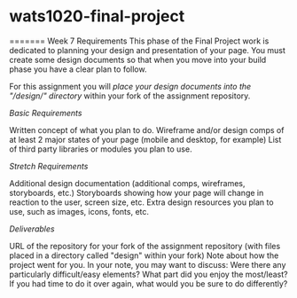 # wats1020-final-project
=======
Week 7 Requirements
This phase of the Final Project work is dedicated to planning your design and presentation of your page. You must create some design documents so that when you move into your build phase you have a clear plan to follow.

For this assignment you will _place your design documents into the "/design/" directory_ within your fork of the assignment repository.

_Basic Requirements_

Written concept of what you plan to do.
Wireframe and/or design comps of at least 2 major states of your page (mobile and desktop, for example)
List of third party libraries or modules you plan to use.

_Stretch Requirements_

Additional design documentation (additional comps, wireframes, storyboards, etc.)
Storyboards showing how your page will change in reaction to the user, screen size, etc.
Extra design resources you plan to use, such as images, icons, fonts, etc.

_Deliverables_

URL of the repository for your fork of the assignment repository (with files placed in a directory called "design" within your fork)
Note about how the project went for you. In your note, you may want to discuss:
Were there any particularly difficult/easy elements?
What part did you enjoy the most/least?
If you had time to do it over again, what would you be sure to do differently?
